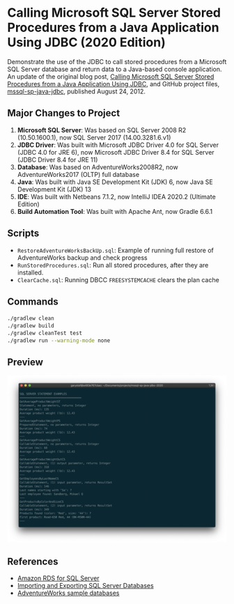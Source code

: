 # Calling Microsoft SQL Server Stored Procedures from a Java Application Using JDBC (2020 Edition)

Demonstrate the use of the JDBC to call stored procedures from a Microsoft SQL Server database and return data to a Java-based console application. An update of the original blog post, [Calling Microsoft SQL Server Stored Procedures from a Java Application Using JDBC](https://programmaticponderings.com/2012/08/24/calling-sql-server-stored-procedures-with-java-using-jdbc/), and GitHub project files, [mssql-sp-java-jdbc](https://github.com/garystafford/mssql-sp-java-jdbc), published August 24, 2012.

## Major Changes to Project

1. __Microsoft SQL Server__: Was based on SQL Server 2008 R2 (10.50.1600.1), now SQL Server 2017 (14.00.3281.6.v1)
2. __JDBC Driver__: Was built with Microsoft JDBC Driver 4.0 for SQL Server (JDBC 4.0 for JRE 6), now Microsoft JDBC Driver 8.4 for SQL Server (JDBC Driver 8.4 for JRE 11)
3. __Database__: Was based on AdventureWorks2008R2, now AdventureWorks2017 (OLTP) full database
4. __Java__: Was built with Java SE Development Kit (JDK) 6, now Java SE Development Kit (JDK) 13
5. __IDE__: Was built with Netbeans 7.1.2, now IntelliJ IDEA 2020.2 (Ultimate Edition)
6. __Build Automation Tool__: Was built with Apache Ant, now Gradle 6.6.1

## Scripts

* `RestoreAdventureWorksBackUp.sql`: Example of running full restore of AdventureWorks backup and check progress
* `RunStoredProcedures.sql`: Run all stored procedures, after they are installed.
* `ClearCache.sql`: Running DBCC `FREESYSTEMCACHE` clears the plan cache

## Commands

```bash
./gradlew clean
./gradlew build
./gradlew cleanTest test
./gradlew run --warning-mode none
```

## Preview

![preview](pic/output.png)

## References

* [Amazon RDS for SQL Server](https://aws.amazon.com/rds/sqlserver/)
* [Importing and Exporting SQL Server Databases](https://docs.aws.amazon.com/AmazonRDS/latest/UserGuide/SQLServer.Procedural.Importing.html)
* [AdventureWorks sample databases](https://github.com/Microsoft/sql-server-samples/releases/tag/adventureworks)
